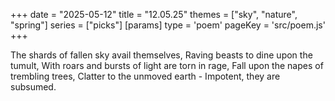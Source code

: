 +++
date = "2025-05-12"
title = "12.05.25"
themes = ["sky", "nature", "spring"]
series = ["picks"]
[params]
  type = 'poem'
  pageKey = 'src/poem.js'
+++

The shards of fallen sky avail themselves,
Raving beasts to dine upon the tumult,
With roars and bursts of light are torn in rage,
Fall upon the napes of trembling trees,
Clatter to the unmoved earth - 
Impotent, they are subsumed.
